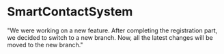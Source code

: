 # SmartContactSystem

"We were working on a new feature. After completing the registration part, we decided to switch to a new branch. Now, all the latest changes will be moved to the new branch."


